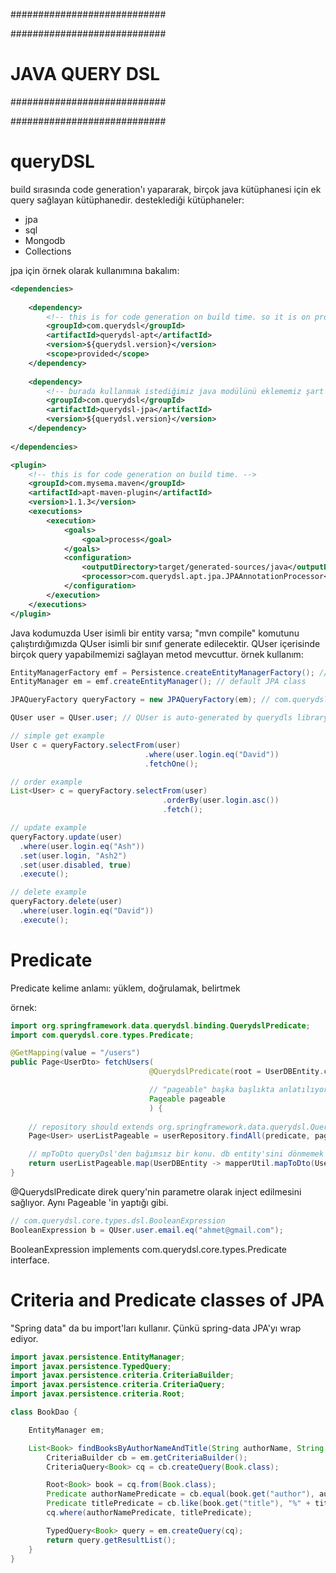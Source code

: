 ############################

############################
# JAVA QUERY DSL
############################

############################

# queryDSL
build sırasında code generation'ı yapararak, birçok java kütüphanesi için ek query sağlayan kütüphanedir. desteklediği kütüphaneler:

- jpa
- sql
- Mongodb
- Collections

jpa için örnek olarak kullanımına bakalım:

```xml
<dependencies>
    
    <dependency>
        <!-- this is for code generation on build time. so it is on provided scope which means this library exist only on build phase. -->
        <groupId>com.querydsl</groupId>
        <artifactId>querydsl-apt</artifactId>
        <version>${querydsl.version}</version>
        <scope>provided</scope>
    </dependency>
 
    <dependency>
        <!-- burada kullanmak istediğimiz java modülünü eklememiz şart -->
        <groupId>com.querydsl</groupId>
        <artifactId>querydsl-jpa</artifactId>
        <version>${querydsl.version}</version>
    </dependency>
 
</dependencies>

<plugin>
    <!-- this is for code generation on build time. -->
    <groupId>com.mysema.maven</groupId>
    <artifactId>apt-maven-plugin</artifactId>
    <version>1.1.3</version>
    <executions>
        <execution>
            <goals>
                <goal>process</goal>
            </goals>
            <configuration>
                <outputDirectory>target/generated-sources/java</outputDirectory>
                <processor>com.querydsl.apt.jpa.JPAAnnotationProcessor</processor>
            </configuration>
        </execution>
    </executions>
</plugin>
```

Java kodumuzda User isimli bir entity varsa; "mvn compile" komutunu çalıştırdığımızda QUser isimli bir sınıf generate edilecektir. QUser içerisinde birçok query yapabilmemizi sağlayan metod mevcuttur. örnek kullanım:

```java
EntityManagerFactory emf = Persistence.createEntityManagerFactory(); // default JPA class
EntityManager em = emf.createEntityManager(); // default JPA class

JPAQueryFactory queryFactory = new JPAQueryFactory(em); // com.querydsl.jpa.impl.JPAQueryFactory

QUser user = QUser.user; // QUser is auto-generated by querydls library. QUser includes a default instance of QUser as static.

// simple get example
User c = queryFactory.selectFrom(user)
                              .where(user.login.eq("David"))
                              .fetchOne();

// order example
List<User> c = queryFactory.selectFrom(user)
                                  .orderBy(user.login.asc())
                                  .fetch();

// update example
queryFactory.update(user)
  .where(user.login.eq("Ash"))
  .set(user.login, "Ash2")
  .set(user.disabled, true)
  .execute();

// delete example
queryFactory.delete(user)
  .where(user.login.eq("David"))
  .execute();
```

# Predicate
Predicate kelime anlamı: yüklem, doğrulamak, belirtmek

örnek:

```java
import org.springframework.data.querydsl.binding.QuerydslPredicate;
import com.querydsl.core.types.Predicate;

@GetMapping(value = "/users")
public Page<UserDto> fetchUsers(
                               @QuerydslPredicate(root = UserDBEntity.class) Predicate predicate,

                               // "pageable" başka başlıkta anlatılıyor. bu konudan bağımsız. burada sadece birlikte kullanılabileceğini göstermeye çalıştım. pageable'ın konulması zorunlu diil.
                               Pageable pageable
                               ) {
    
    // repository should extends org.springframework.data.querydsl.QuerydslPredicateExecutor<UserDBEntity>
    Page<User> userListPageable = userRepository.findAll(predicate, pageable);

    // mpToDto queryDsl'den bağımsız bir konu. db entity'sini dönmemek için burada basit bir mapping yapıldı.
    return userListPageable.map(UserDBEntity -> mapperUtil.mapToDto(UserDBEntity));
}
```

@QuerydslPredicate direk query'nin parametre olarak inject edilmesini sağlıyor. Aynı Pageable 'in yaptığı gibi.

```java
// com.querydsl.core.types.dsl.BooleanExpression
BooleanExpression b = QUser.user.email.eq("ahmet@gmail.com");
```

BooleanExpression implements com.querydsl.core.types.Predicate interface.

# Criteria and Predicate classes of JPA

"Spring data" da bu import'ları kullanır. Çünkü spring-data JPA'yı wrap ediyor.

```java
import javax.persistence.EntityManager;
import javax.persistence.TypedQuery;
import javax.persistence.criteria.CriteriaBuilder;
import javax.persistence.criteria.CriteriaQuery;
import javax.persistence.criteria.Root;

class BookDao {

    EntityManager em;

    List<Book> findBooksByAuthorNameAndTitle(String authorName, String title) {
        CriteriaBuilder cb = em.getCriteriaBuilder();
        CriteriaQuery<Book> cq = cb.createQuery(Book.class);

        Root<Book> book = cq.from(Book.class);
        Predicate authorNamePredicate = cb.equal(book.get("author"), authorName);
        Predicate titlePredicate = cb.like(book.get("title"), "%" + title + "%");
        cq.where(authorNamePredicate, titlePredicate);

        TypedQuery<Book> query = em.createQuery(cq);
        return query.getResultList();
    }
}
```
